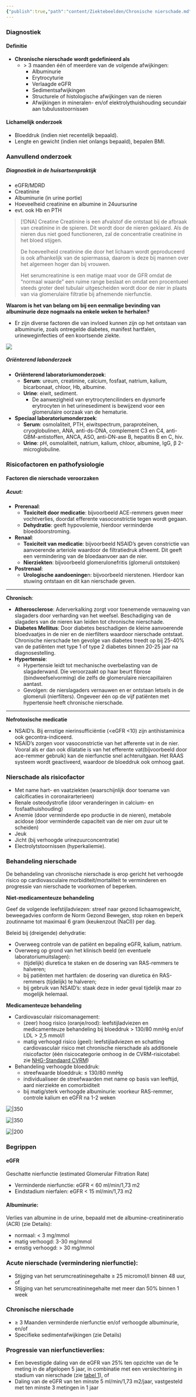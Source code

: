 ```yaml
---
{"publish":true,"path":"content/Ziektebeelden/Chronische nierschade.md","permalink":"/content/ziektebeelden/chronische-nierschade/","title":"Chronische nierschade","tags":["Nefrologie/Degeneratief","Ziektebeeld"]}
---
```



### Diagnostiek
#### Definitie
- **Chronische nierschade wordt gedefinieerd als**
	- \> 3 maanden één of meerdere van de volgende afwijkingen: 
		- Albuminurie
		- Erytrocyturie
		- Verlaagde eGFR
		- Sedimentsafwijkingen
		- Structurele of histologische afwijkingen van de nieren
		- Afwijkingen in mineralen- en/of elektrolythuishouding secundair aan tubulusstoornissen


#### Lichamelijk onderzoek
- Bloeddruk (indien niet recentelijk bepaald).
- Lengte en gewicht (indien niet onlangs bepaald), bepalen BMI.

### Aanvullend onderzoek
##### Diagnostiek in de huisartsenpraktijk
- eGFR/MDRD
- Creatinine
- Albuminurie (in urine portie)
- Hoeveelheid creatinine en albumine in 24uursurine
- evt. ook Hb en PTH

> [!DNA] Creatine
> Creatinine is een afvalstof die ontstaat bij de afbraak van creatinine in de spieren. Dit wordt door de nieren geklaard. Als de nieren dus niet goed functioneren, zal de concentratie creatinine in het bloed stijgen.
> 
> De hoeveelheid creatinine die door het lichaam wordt geproduceerd is ook afhankelijk van de spiermassa, daarom is deze bij mannen over het algemeen hoger dan bij vrouwen.
> 
> Het serumcreatinine is een matige maat voor de GFR omdat de “normaal waarde” een ruime range beslaat en omdat een procentueel steeds groter deel tubulair uitgescheiden wordt door de nier in plaats van via glomerulaire filtratie bij afnemende nierfunctie.

**Waarom is het van belang om bij een eenmalige bevinding van albuminurie deze nogmaals na enkele weken te herhalen?**

-   Er zijn diverse factoren die van invloed kunnen zijn op het ontstaan van albuminurie, zoals ontregelde diabetes, manifest hartfalen, urineweginfecties of een koortsende ziekte.

![](https://i.imgur.com/rbQALbp.png)

##### Oriënterend labonderzoek
- **Oriënterend laboratoriumonderzoek**:
	- **Serum**: ureum, creatinine, calcium, fosfaat, natrium, kalium, bicarbonaat, chloor, Hb, albumine.
	- **Urine**: eiwit, sediment.
		- De aanwezigheid van erytrocytencilinders en dysmorfe erytrocyten in het urinesediment is bewijzend voor een glomerulaire oorzaak van de hematurie.
- **Speciaal laboratoriumonderzoek**:
	- **Serum**: osmolaliteit, PTH, eiwitspectrum, paraproteïnen, cryoglobulinen, ANA, anti-ds-DNA, complement C3 en C4, anti-GBM-antistoffen, ANCA, ASO, anti-DN-ase B, hepatitis B en C, hiv.
	- **Urine**: pH, osmolaliteit, natrium, kalium, chloor, albumine, IgG, β 2-microglobuline.


### Risicofactoren en pathofysiologie

#### Factoren die nierschade veroorzaken
##### Acuut:
- **Prerenaal**:
	 - **Toxiciteit door medicatie**: bijvoorbeeld ACE-remmers geven meer vochtverlies, doordat efferente vasoconstrictie tegen wordt gegaan.
	 - **Dehydratie**: geeft hypovolemie, hierdoor verminderde bloeddoorstroming.
- **Renaal**:
	 - **Toxiciteit van medicatie**: bijvoorbeeld NSAID’s geven constrictie van aanvoerende arteriole waardoor de filtratiedruk afneemt. Dit geeft een vermindering van de bloedaanvoer aan de nier.
	 - **Nierziekten**: bijvoorbeeld glomerulonefritis (glomeruli ontstoken)
- **Postrenaal**:
	 - **Urologische aandoeninge**n: bijvoorbeeld nierstenen. Hierdoor kan stuwing ontstaan en dit kan nierschade geven.

---

**Chronisch**:

- **Atherosclerose**: Aderverkalking zorgt voor toenemende vernauwing van slagaders door verharding van het weefsel. Beschadiging van de slagaders van de nieren kan leiden tot chronische nierschade.
- **Diabetes Mellitus**: Door diabetes beschadigen de kleine aanvoerende bloedvaatjes in de nier en de nierfilters waardoor nierschade ontstaat. Chronische nierschade ten gevolge van diabetes treedt op bij 25-40% van de patiënten met type 1 of type 2 diabetes binnen 20-25 jaar na diagnosestelling.
- **Hypertensie**:
	 - Hypertensie leidt tot mechanische overbelasting van de slagaderwand. Die veroorzaakt op haar beurt fibrose (bindweefselvorming) die zelfs de glomerulaire niercapillairen aantast.
	 - Gevolgen: de nierslagaders vernauwen en er ontstaan letsels in de glomeruli (nierfilters). Ongeveer één op de vijf patiënten met hypertensie heeft chronische nierschade.

---

**Nefrotoxische medicatie**

- NSAID’s. Bij ernstige nierinsufficiëntie (<eGFR <10) zijn antihistaminica ook gecontra-indiceerd.
- NSAID’s zorgen voor vasoconstrictie van het afferente vat in de nier. Vooral als er dan ook dilatatie is van het efferente vat(bijvoorbeeld door ace-remmer gebruik) kan de nierfunctie snel achteruitgaan. Het RAAS systeem wordt geactiveerd, waardoor de bloeddruk ook omhoog gaat.

### Nierschade als risicofactor

- Met name hart- en vaatziekten (waarschijnlijk door toename van calcificaties in coronairarterieen)
- Renale osteodystrofie (door veranderingen in calcium- en fosfaathuishouding)
- Anemie (door verminderde epo productie in de nieren), metabole acidose (door verminderde capaciteit van de nier om zuur uit te scheiden)
- Jeuk
- Jicht (bij verhoogde urinezuurconcentratie)
- Electrolytstoornissen (hyperkaliemie).

### Behandeling nierschade

De behandeling van chronische nierschade is erop gericht het verhoogde risico op cardiovasculaire morbiditeit/mortaliteit te verminderen en progressie van nierschade te voorkomen of beperken.

**Niet-medicamenteuze behandeling**

Geef de volgende leefstijladviezen: streef naar gezond lichaamsgewicht, beweegadvies conform de Norm Gezond Bewegen, stop roken en beperk zoutinname tot maximaal 6 gram (keukenzout (NaCl)) per dag.

Beleid bij (dreigende) dehydratie:

-   Overweeg controle van de patiënt en bepaling eGFR, kalium, natrium.
-   Overweeg op grond van het klinisch beeld (en eventuele laboratoriumuitslagen):
    -   (tijdelijk) diuretica te staken en de dosering van RAS-remmers te halveren;
    -   bij patiënten met hartfalen: de dosering van diuretica én RAS-remmers (tijdelijk) te halveren;
    -   bij gebruik van NSAID’s: staak deze in ieder geval tijdelijk maar zo mogelijk helemaal.

**Medicamenteuze behandeling**

- Cardiovasculair risicomanagement:
	 - (zeer) hoog risico (oranje/rood): leefstijladviezen en medicamenteuze behandeling bij bloeddruk > 130/80 mmHg en/of LDL > 2,5 mmol/l
	 - matig verhoogd risico (geel): leefstijladviezen en schatting cardiovasculair risico met chronische nierschade als additionele risicofactor (één risicocategorie omhoog in de CVRM-risicotabel: zie [NHG-Standaard CVRM](https://www.nhg.org/standaarden/samenvatting/cardiovasculair-risicomanagement))
- Behandeling verhoogde bloeddruk:
	 - streefwaarde bloeddruk: ≤ 130/80 mmHg
	 - individualiseer de streefwaarden met name op basis van leeftijd, aard nierziekte en comorbiditeit
	 - bij matig/sterk verhoogde albuminurie: voorkeur RAS-remmer, controle kalium en eGFR na 1-2 weken

![|350](https://i.imgur.com/skBKjFT.png)

![|350](https://i.imgur.com/AGtyO0d.png)


![|200](https://i.imgur.com/MO9Mudp.png)


### Begrippen
#### eGFR

Geschatte nierfunctie (estimated Glomerular Filtration Rate)

-   Verminderde nierfunctie: eGFR < 60 ml/min/1,73 m2
-   Eindstadium nierfalen: eGFR < 15 ml/min/1,73 m2
#### Albuminurie:

Verlies van albumine in de urine, bepaald met de albumine-creatinineratio (ACR) (zie Details):

-   normaal: < 3 mg/mmol
-   matig verhoogd: 3-30 mg/mmol
-   ernstig verhoogd: > 30 mg/mmol

### Acute nierschade (vermindering nierfunctie):

-   Stijging van het serumcreatininegehalte ≥ 25 micromol/l binnen 48 uur, of
-   Stijging van het serumcreatininegehalte met meer dan 50% binnen 1 week

### Chronische nierschade

-   ≥ 3 Maanden verminderde nierfunctie en/of verhoogde albuminurie, en/of
-   Specifieke sedimentafwijkingen (zie Details)

### Progressie van nierfunctieverlies:

- Een bevestigde daling van de eGFR van 25% ten opzichte van de 1e meting in de afgelopen 5 jaar, in combinatie met een verslechtering in stadium van nierschade (zie [tabel 1](https://richtlijnen.nhg.org/standaarden/chronische-nierschade#volledige-tekst-tabel1)), of
- Daling van de eGFR van ten minste 5 ml/min/1,73 m2/jaar, vastgesteld met ten minste 3 metingen in 1 jaar